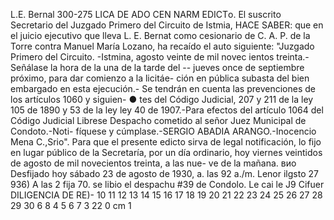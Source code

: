 L.E. Bernal
300-275
LICA DE
ADO
CEN
NARM
EDICTо.
El suscrito Secretario del Juzgado Primero del
Circuito de Istmia,
HACE SABER:
que en el juicio ejecutivo que lleva L. E. Bernat
como cesionario de C. A. P. de la Torre contra Manuel María Lozano,
ha recaído el auto siguiente:
"Juzgado Primero del Circuito. -Istmina, agosto veinte de mil
novec ientos treinta.-Señálase la hora de la una de la tarde del --
jueves once de septiembre próximo, para dar comienzo a la licitáe-
ción en pública subasta del bien embargado en esta ejecución.- Se
tendrán en cuenta las prevenciones de los artículos 1060 y siguien-
●
tes del Código Judicial, 207 y 211 de la ley 105 de 1890 y 53 de la ley
ley 40 de 1907.-Para efectos del artículo 1064 del Código Judicial
Librese Despacho cometido al señor Juez Municipal de Condoto.-Noti-
fíquese y cúmplase.-SERGIO ABADIA ARANGO.-Inocencio Mena C.,Srio".
Para que el presente edicto sirva de legal notificación, lo
fijo en lugar público de la Secretaría, por un día ordinario, hoy
viernes veintidos de agosto de mil novecientos treinta, a las nue-
ve de la mañana.
вио
Desfijado hoy sábado 23 de agosto de 1930, a. las 92 a./m.
Lenor
ilgsto 27 936)
A las 2
fija
70.
se libio el despachu #39
de Condolo.
Le
cai
le
J9
Cifuer
DILIGENCIA DE RE)-
10 11 12 13 14 15 16 17 18 19 20 21 22 23 24 25 26 27 28 29 30
6
8
4 5 6 7
3
22
0 cm 1